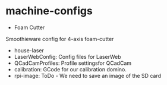 # machine-configs

* Foam Cutter

Smoothieware config for 4-axis foam-cutter

* house-laser
* LaserWebConfig: Config files for LaserWeb
* QCadCamProfiles: Profile settingsfor QCadCam
* calibration: GCode for our calibration domino. 
* rpi-image: ToDo - We need to save an image of the SD card
